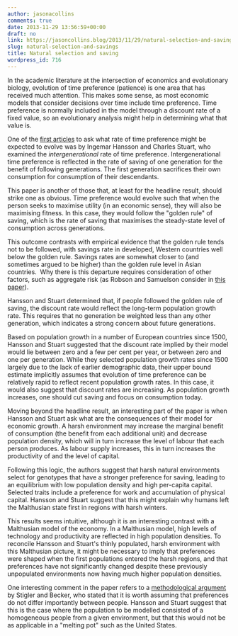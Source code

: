```yaml
---
author: jasonacollins
comments: true
date: 2013-11-29 13:56:59+00:00
draft: no
link: https://jasoncollins.blog/2013/11/29/natural-selection-and-savings/
slug: natural-selection-and-savings
title: Natural selection and saving
wordpress_id: 716
---
```


In the academic literature at the intersection of economics and evolutionary biology, evolution of time preference (patience) is one area that has received much attention. This makes some sense, as most economic models that consider decisions over time include time preference. Time preference is normally included in the model through a discount rate of a fixed value, so an evolutionary analysis might help in determining what that value is.

One of the [first articles](http://www.jstor.org/stable/2006682) to ask what rate of time preference might be expected to evolve was by Ingemar Hansson and Charles Stuart, who examined the _intergenerational_ rate of time preference. Intergenerational time preference is reflected in the rate of saving of one generation for the benefit of following generations. The first generation sacrifices their own consumption for consumption of their descendants.

This paper is another of those that, at least for the headline result, should strike one as obvious. Time preference would evolve such that when the person seeks to maximise utility (in an economic sense), they will also be maximising fitness. In this case, they would follow the "golden rule" of saving, which is the rate of saving that maximises the steady-state level of consumption across generations.

This outcome contrasts with empirical evidence that the golden rule tends not to be followed, with savings rate in developed, Western countries well below the golden rule. Savings rates are somewhat closer to (and sometimes argued to be higher) than the golden rule level in Asian countries.  Why there is this departure requires consideration of other factors, such as aggregate risk (as Robson and Samuelson consider in [this paper](https://jasoncollins.blog/impatience-and-aggregate-risk/)).

Hansson and Stuart determined that, if people followed the golden rule of saving, the discount rate would reflect the long-term population growth rate. This requires that no generation be weighted less than any other generation, which indicates a strong concern about future generations.

Based on population growth in a number of European countries since 1500, Hansson and Stuart suggested that the discount rate implied by their model would lie between zero and a few per cent per year, or between zero and one per generation. While they selected population growth rates since 1500 largely due to the lack of earlier demographic data, their upper bound estimate implicitly assumes that evolution of time preference can be relatively rapid to reflect recent population growth rates. In this case, it would also suggest that discount rates are increasing. As population growth increases, one should cut saving and focus on consumption today.

Moving beyond the headline result, an interesting part of the paper is when Hansson and Stuart ask what are the consequences of their model for economic growth. A harsh environment may increase the marginal benefit of consumption (the benefit from each additional unit) and decrease population density, which will in turn increase the level of labour that each person produces. As labour supply increases, this in turn increases the productivity of and the level of capital.

Following this logic, the authors suggest that harsh natural environments select for genotypes that have a stronger preference for saving, leading to an equilibrium with low population density and high per-capita capital. Selected traits include a preference for work and accumulation of physical capital. Hansson and Stuart suggest that this might explain why humans left the Malthusian state first in regions with harsh winters.

This results seems intuitive, although it is an interesting contrast with a Malthusian model of the economy. In a Malthusian model, high levels of technology and productivity are reflected in high population densities. To reconcile Hansson and Stuart's thinly populated, harsh environment with this Malthusian picture, it might be necessary to imply that preferences were shaped when the first populations entered the harsh regions, and that preferences have not significantly changed despite these previously unpopulated environments now having much higher population densities.

One interesting comment in the paper refers to a [methodological argument](http://www.jstor.org/stable/1807222) by Stigler and Becker, who stated that it is worth assuming that preferences do not differ importantly between people. Hansson and Stuart suggest that this is the case where the population to be modelled consisted of a homogeneous people from a given environment, but that this would not be as applicable in a "melting pot" such as the United States.
